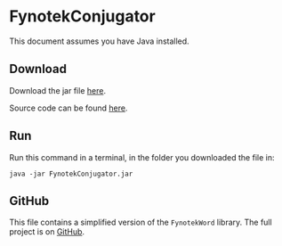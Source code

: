 # FynotekConjugator

This document assumes you have Java installed.

## Download
Download the jar file [here](https://mathmaster13.github.io/FynotekWord/linktree/FynotekConjugator.jar).

Source code can be found [here](https://mathmaster13.github.io/FynotekWord/linktree/FynotekConjugator.java).

## Run
Run this command in a terminal, in the folder you downloaded the file in:
```
java -jar FynotekConjugator.jar
```

## GitHub
This file contains a simplified version of the `FynotekWord` library. The full project is on [GitHub](https://github.com/mathmaster13/FynotekWord).